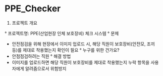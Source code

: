 # PPE_Checker

1. 프로젝트 개요
   
° 프로젝트명: PPE(산업현장 인체 보호장비) 체크 시스템
° 문제
- 안전점검을 위해 현장에서 이미지 업로드 시, 해당 직원이 보호장비(안전모, 조끼 등)를 제대로 착용했는지 확인이 필요
° 누구를 위한 건가요?
- 안점점검하려는 직원
° 해결 방법
- 이미지를 업로드하면 해당 직원이 보호장비를 제대로 착용했는지 누락 항목을 사용자에게 알려줌으로서 위험방지

